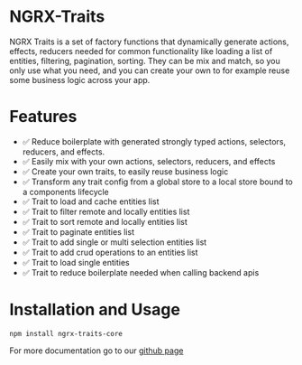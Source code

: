 # NGRX-Traits

NGRX Traits is a set of factory functions that dynamically generate actions, effects, reducers needed for common functionality like loading a list of entities, filtering, pagination, sorting. They can be mix and match, so you only use what you need, and you can create your own to for example reuse some business logic across your app.

# Features

- ✅ Reduce boilerplate with generated strongly typed actions, selectors, reducers, and effects.
- ✅ Easily mix with your own actions, selectors, reducers, and effects
- ✅ Create your own traits, to easily reuse business logic
- ✅ Transform any trait config from a global store to a local store bound to a components lifecycle
- ✅ Trait to load and cache entities list
- ✅ Trait to filter remote and locally entities list
- ✅ Trait to sort remote and locally entities list
- ✅ Trait to paginate entities list
- ✅ Trait to add single or multi selection entities list
- ✅ Trait to add crud operations to an entities list
- ✅ Trait to load single entities
- ✅ Trait to reduce boilerplate needed when calling backend apis

# Installation and Usage

`npm install ngrx-traits-core`

For more documentation go to our [github page](https://github.com/gabrielguerrero/ngrx-traits)
